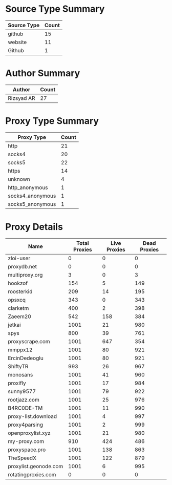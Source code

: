 # Source Type Summary

| Source Type | Count |
|-------------|-------|
| github | 15 |
| website | 11 |
| Github | 1 |


# Author Summary

| Author | Count |
|--------|-------|
| Rizsyad AR | 27 |


# Proxy Type Summary

| Proxy Type | Count |
|------------|-------|
| http | 21 |
| socks4 | 20 |
| socks5 | 22 |
| https | 14 |
| unknown | 4 |
| http_anonymous | 1 |
| socks4_anonymous | 1 |
| socks5_anonymous | 1 |


# Proxy Details

| Name | Total Proxies | Live Proxies | Dead Proxies |
|------|---------------|--------------|---------------|
| zloi-user | 0 | 0 | 0 |
| proxydb.net | 0 | 0 | 0 |
| multiproxy.org | 3 | 0 | 3 |
| hookzof | 154 | 5 | 149 |
| roosterkid | 209 | 14 | 195 |
| opsxcq | 343 | 0 | 343 |
| clarketm | 400 | 2 | 398 |
| Zaeem20 | 542 | 158 | 384 |
| jetkai | 1001 | 21 | 980 |
| spys | 800 | 39 | 761 |
| proxyscrape.com | 1001 | 647 | 354 |
| mmppx12 | 1001 | 80 | 921 |
| ErcinDedeoglu | 1001 | 80 | 921 |
| ShiftyTR | 993 | 26 | 967 |
| monosans | 1001 | 41 | 960 |
| proxifly | 1001 | 17 | 984 |
| sunny9577 | 1001 | 79 | 922 |
| rootjazz.com | 1001 | 25 | 976 |
| B4RC0DE-TM | 1001 | 11 | 990 |
| proxy-list.download | 1001 | 4 | 997 |
| proxy4parsing | 1001 | 2 | 999 |
| openproxylist.xyz | 1001 | 21 | 980 |
| my-proxy.com | 910 | 424 | 486 |
| proxyspace.pro | 1001 | 138 | 863 |
| TheSpeedX | 1001 | 122 | 879 |
| proxylist.geonode.com | 1001 | 6 | 995 |
| rotatingproxies.com | 0 | 0 | 0 |
